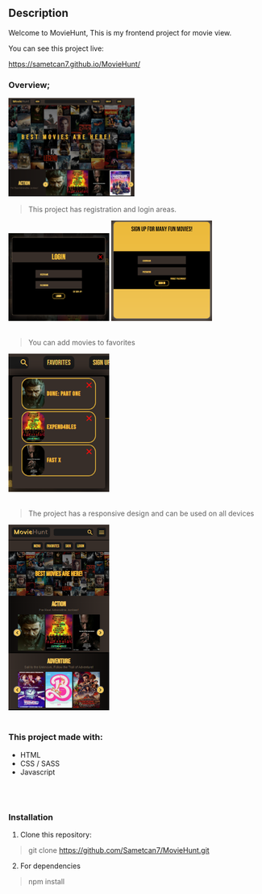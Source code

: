 ## Description

Welcome to MovieHunt, This is my frontend project for movie view.

You can see this project live:

https://sametcan7.github.io/MovieHunt/


### Overview;
<img src="images for readme/Index.png" width="250px"/>

<br>

> This project has registration and login areas.
<img src="images for readme/Login.png" width="200px"/>
<img src="images for readme/Sign Up.png" width="200px"/>

<br>
<br>


> You can add movies to favorites
<img src="images for readme/Favorites.png" width="200px;"/>

<br>
<br>

> The project has a responsive design and can be used on all devices
<img src="images for readme/Responsive.png" width="200px"/>

<br>
<br>

### This project made with:

- HTML
- CSS / SASS
- Javascript

<br>
<br>

### Installation

1. Clone this repository:
> git clone https://github.com/Sametcan7/MovieHunt.git
2. For dependencies
> npm install








